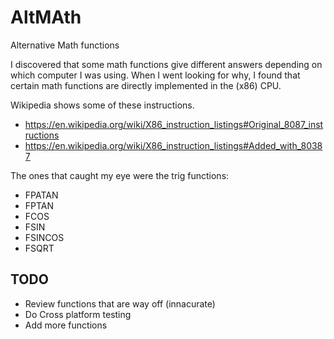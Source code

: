 # AltMAth #
Alternative Math functions

I discovered that some math functions give different answers depending on which computer I was using. When I went looking for why, I found that certain math functions are directly implemented in the (x86) CPU.

Wikipedia shows some of these instructions.
* https://en.wikipedia.org/wiki/X86_instruction_listings#Original_8087_instructions
* https://en.wikipedia.org/wiki/X86_instruction_listings#Added_with_80387

The ones that caught my eye were the trig functions:
* FPATAN
* FPTAN
* FCOS
* FSIN
* FSINCOS
* FSQRT

## TODO ##
* Review functions that are way off (innacurate)
* Do Cross platform testing
* Add more functions